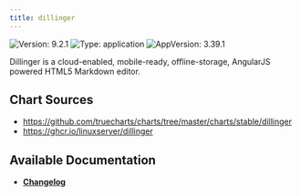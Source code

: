 ```yaml
---
title: dillinger
---
```


![Version: 9.2.1](https://img.shields.io/badge/Version-9.2.1-informational?style=flat-square) ![Type: application](https://img.shields.io/badge/Type-application-informational?style=flat-square) ![AppVersion: 3.39.1](https://img.shields.io/badge/AppVersion-3.39.1-informational?style=flat-square)

Dillinger is a cloud-enabled, mobile-ready, offline-storage, AngularJS powered HTML5 Markdown editor.

## Chart Sources

- https://github.com/truecharts/charts/tree/master/charts/stable/dillinger
- https://ghcr.io/linuxserver/dillinger

## Available Documentation

- [**Changelog**](./CHANGELOG.md)
